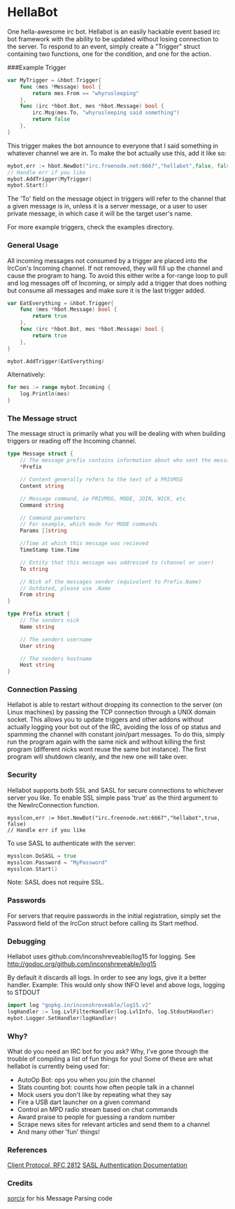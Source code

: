 # HellaBot

One hella-awesome irc bot. Hellabot is an easily hackable event based irc bot
framework with the ability to be updated without losing connection to the
server. To respond to an event, simply create a "Trigger" struct containing
two functions, one for the condition, and one for the action.

###Example Trigger

```go
var MyTrigger = &hbot.Trigger{
	func (mes *Message) bool {
		return mes.From == "whyrusleeping"
	},
	func (irc *hbot.Bot, mes *hbot.Message) bool {
		irc.Msg(mes.To, "whyrusleeping said something")
		return false
	},
}
```

This trigger makes the bot announce to everyone that I said something
in whatever channel we are in. To make the bot actually use this,
add it like so:

```go
mybot,err := hbot.NewBot("irc.freenode.net:6667","hellabot",false, false)
// Handle err if you like
mybot.AddTrigger(MyTrigger)
mybot.Start()
```

The 'To' field on the message object in triggers will refer to the channel that
a given message is in, unless it is a server message, or a user to user private
message, in which case it will be the target user's name.

For more example triggers, check the examples directory.

### General Usage
All incoming messages not consumed by a trigger are placed into the IrcCon's
Incoming channel. If not removed, they will fill up the channel and cause the
program to hang. To avoid this either write a for-range loop to pull and log
messages off of Incoming, or simply add a trigger that does nothing but consume
all messages and make sure it is the last trigger added.

```go
var EatEverything = &hbot.Trigger{
	func (mes *hbot.Message) bool {
		return true
	},
	func (irc *hbot.Bot, mes *hbot.Message) bool {
		return true
	},
}

mybot.AddTrigger(EatEverything)
```

Alternatively:

```go
for mes := range mybot.Incoming {
	log.Println(mes)
}
```

### The Message struct

The message struct is primarily what you will be dealing with when building
triggers or reading off the Incoming channel.

```go
type Message struct {
	// The message prefix contains information about who sent the message
	*Prefix

	// Content generally refers to the text of a PRIVMSG
	Content string

	// Message command, ie PRIVMSG, MODE, JOIN, NICK, etc
	Command string

	// Command parameters
	// For example, which mode for MODE commands
	Params []string

	//Time at which this message was recieved
	TimeStamp time.Time

	// Entity that this message was addressed to (channel or user)
	To string

	// Nick of the messages sender (equivalent to Prefix.Name)
	// Outdated, please use .Name
	From string
}

type Prefix struct {
	// The senders nick
	Name string

	// The senders username
	User string

	// The senders hostname
	Host string
}
```


### Connection Passing

Hellabot is able to restart without dropping its connection to the server
(on Linux machines) by passing the TCP connection through a UNIX domain socket.
This allows you to update triggers and other addons without actually logging
your bot out of the IRC, avoiding the loss of op status and spamming the channel
with constant join/part messages. To do this, simply run the program again with
the same nick and without killing the first program (different nicks wont reuse
the same bot instance). The first program will shutdown cleanly, and the new one
will take over.

### Security

Hellabot supports both SSL and SASL for secure connections to whichever server
you like. To enable SSL simple pass 'true' as the third argument to the
NewIrcConnection function.

```
mysslcon,err := hbot.NewBot("irc.freenode.net:6667","hellabot",true, false)
// Handle err if you like
```

To use SASL to authenticate with the server:

```go
mysslcon.DoSASL = true
mysslcon.Password = "MyPassword"
mysslcon.Start()
```

Note: SASL does not require SSL.

### Passwords

For servers that require passwords in the initial registration, simply set
the Password field of the IrcCon struct before calling its Start method.

### Debugging

Hellabot uses github.com/inconshreveable/log15 for logging.
See http://godoc.org/github.com/inconshreveable/log15

By default it discards all logs. In order to see any logs, give it a better handler.
Example: This would only show INFO level and above logs, logging to STDOUT
```go
import log "gopkg.in/inconshreveable/log15.v2"
logHandler := log.LvlFilterHandler(log.LvlInfo, log.StdoutHandler)
mybot.Logger.SetHandler(logHandler)
```

### Why?

What do you need an IRC bot for you ask? Why, I've gone through the trouble of
compiling a list of fun things for you! Some of these are what hellabot is
currently being used for:

- AutoOp Bot: ops you when you join the channel
- Stats counting bot: counts how often people talk in a channel
- Mock users you don't like by repeating what they say
- Fire a USB dart launcher on a given command
- Control an MPD radio stream based on chat commands
- Award praise to people for guessing a random number
- Scrape news sites for relevant articles and send them to a channel
- And many other 'fun' things!

### References

[Client Protocol, RFC 2812](http://tools.ietf.org/html/rfc2812)
[SASL Authentication Documentation](https://tools.ietf.org/html/draft-mitchell-irc-capabilities-01)

### Credits

[sorcix](http://github.com/sorcix) for his Message Parsing code
